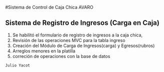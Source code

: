 #Sistema de Control de Caja Chica AVARO

<h2>Sistema de Registro de Ingresos (Carga en Caja)</h2>	
<ol>
	<li>Se habilitó el formulario de registro de ingresos a la caja chica,</li>
	<li>Revisión de las operaciones MVC para la tabla ingreso</li>
	<li>Creación del Módulo de Carga de Ingresos(carga) y Egresos(rubros)</li>
	<li>Arreglos menores en la platilla</li>
	<li>correción de operaciones con la base de datos</li>
</ol>





<code>Julio Yacot</code>
